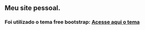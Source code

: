 ## Meu site pessoal. 

### Foi utilizado o tema free bootstrap: [Acesse aqui o tema](https://startbootstrap.com/theme/freelancer) 

